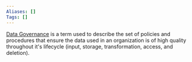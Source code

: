 ```yaml
---
Aliases: []
Tags: []
---
```

[Data Governance](https://en.wikipedia.org/wiki/Data_governance#Micro_level) is a term used to describe the set of policies and procedures that ensure the data used in an organization is of high quality throughout it's lifecycle (input, storage, transformation, access, and deletion). 